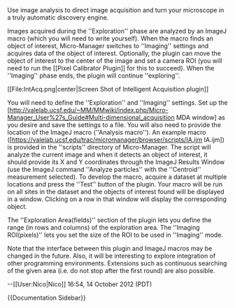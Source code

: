 Use image analysis to direct image acquisition and turn your microscope in a truly automatic discovery engine.

Images acquired during the ''Exploration'' phase are analyzed by an ImageJ macro (which you will need to write yourself).  When the macro finds an object of interest, Micro-Manager switches to ''Imaging'' settings and acquires data of the object of interest.  Optionally, the plugin can move the object of interest to the center of the image and set a camera ROI (you will need to run the [[Pixel Calibrator Plugin]] for this to succeed).  When the ''Imaging'' phase ends, the plugin will continue ''exploring''.

[[File:IntAcq.png|center|Screen Shot of Intelligent Acquisition plugin]]

You will need to define the ''Exploration'' and ''Imaging'' settings.  Set up the [http://valelab.ucsf.edu/~MM/MMwiki/index.php/Micro-Manager_User%27s_Guide#Multi-dimensional_acquisition MDA window] as you desire and save the settings to a file.  You will also need to provide the location of the ImageJ macro (''Analysis macro'').  An example macro ([https://valelab.ucsf.edu/trac/micromanager/browser/scripts/IA.ijm IA.ijm]) is provided in the ''scripts'' directory of Micro-Manager.  The script will analyze the current image and when it detects an object of interest, it should provide its X and Y coordinates through the ImageJ Results Window (use the ImageJ command ''Analyze particles'' with the ''Centroid'' measurement selected).  To develop the macro, acquire a dataset at multiple locations and press the ''Test'' button of the plugin. Your macro will be run on all sites in the dataset and the objects of interest found will be displayed in a window.  Clicking on a row in that window will display the corresponding object.

The ''Exploration Area(fields)'' section of the plugin lets you define the range (in rows and columns) of the exploration area.  The ''Imaging ROI(pixels)'' lets you set the size of the ROI to be used in ''Imaging'' mode.  

Note that the interface between this plugin and ImageJ macros may be changed in the future.  Also, it will be interesting to explore integration of other programming environments.  Extensions such as continuous searching of the given area (i.e. do not stop after the first round) are also possible.  

--[[User:Nico|Nico]] 16:54, 14 October 2012 (PDT)

{{Documentation Sidebar}}
